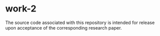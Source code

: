 # work-2
The source code associated with this repository is intended for release upon acceptance of the corresponding research paper.
